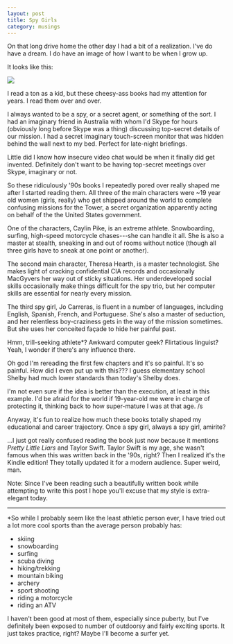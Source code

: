 ```yaml
---
layout: post
title: Spy Girls
category: musings
---
```


On that long drive home the other day I had a bit of a realization. I've do have a dream. I do have an image of how I want to be when I grow up.
  
It looks like this:

<img class="img-responsive center-block" src="{{ site.url }}/assets/spygirls.jpg"/>

I read a ton as a kid, but these cheesy-ass books had my attention for years. I read them over and over. 

I always wanted to be a spy, or a secret agent, or something of the sort. I had an imaginary friend in Australia with whom I'd Skype for hours (obviously long before Skype was a thing) discussing top-secret details of our mission. I had a secret imaginary touch-screen monitor that was hidden behind the wall next to my bed. Perfect for late-night briefings.

Little did I know how insecure video chat would be when it finally did get invented. Definitely don't want to be having top-secret meetings over Skype, imaginary or not.

So these ridiculously '90s books I repeatedly pored over really shaped me after I started reading them. All three of the main characters were ~19 year old women (girls, really) who get shipped around the world to complete confusing missions for the Tower, a secret organization apparently acting on behalf of the the United States government.

One of the characters, Caylin Pike, is an extreme athlete. Snowboarding, surfing, high-speed motorcycle chases---she can handle it all. She is also a master at stealth, sneaking in and out of rooms without notice (though all three girls have to sneak at one point or another).

The second main character, Theresa Hearth, is a master technologist. She makes light of cracking confidential CIA records and occasionally MacGyvers her way out of sticky situations. Her underdeveloped social skills occasionally make things difficult for the spy trio, but her computer skills are essential for nearly every mission.

The third spy girl, Jo Carreras, is fluent in a number of languages, including English, Spanish, French, and Portuguese. She's also a master of seduction, and her relentless boy-craziness gets in the way of the mission sometimes. But she uses her conceited façade to hide her painful past.

Hmm, trill-seeking athlete*? Awkward computer geek? Flirtatious linguist? Yeah, I wonder if there's any influence there.

Oh god I'm rereading the first few chapters and it's so painful. It's so painful. How did I even put up with this??? I guess elementary school Shelby had much lower standards than today's Shelby does.
  
I'm not even sure if the idea is better than the execution, at least in this example. I'd be afraid for the world if 19-year-old me were in charge of protecting it, thinking back to how super-mature I was at that age. /s

Anyway, it's fun to realize how much these books totally shaped my educational and career trajectory. Once a spy girl, always a spy girl, amirite?

...I just got really confused reading the book just now because it mentions *Pretty Little Liars* and Taylor Swift. Taylor Swift is my age, she wasn't famous when this was written back in the '90s, right? Then I realized it's the Kindle edition! They totally updated it for a modern audience. Super weird, man.

Note: Since I've been reading such a beautifully written book while attempting to write this post I hope you'll excuse that my style is extra-elegant today.

---

\*So while I probably seem like the least athletic person ever, I have tried out a lot more cool sports than the average person probably has:

- skiing
- snowboarding
- surfing
- scuba diving
- hiking/trekking
- mountain biking
- archery
- sport shooting
- riding a motorcycle
- riding an ATV

I haven't been good at most of them, especially since puberty, but I've definitely been exposed to number of outdoorsy and fairly exciting sports. It just takes practice, right? Maybe I'll become a surfer yet.

